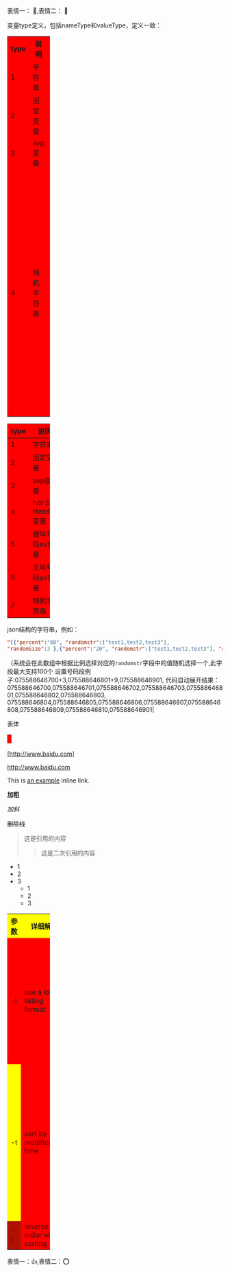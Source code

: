 <style>
table  {
    background:red;
    width: 100px;
}
</style>


表情一： :maple_leaf:,表情二： :hatched_chick:

变量type定义，包括nameType和valueType，定义一致：
<table background=red;>
  <tr>
    <th width=10% >type</th>
    <th width=30%>说明</th>
    <th >示例</th>
  </tr>
  <tr>
    <td >1 </td>
    <td> 字符串  </td>
    <td> tell  </td>
  </tr>
  <tr>
    <td >2 </td>
    <td> 固定变量 </td>
    <td> ci </td>
  <tr>
    <td >3 </td>
    <td> avp变量 </td>
    <td>  tel_areacode_len </td>
  </tr>
  <tr>
    <td >4 </td>
    <td> 随机字符串 </td>
    <td> json结构的字符串，例如：
    
```

    "[
        {
            "percent": "80",
            "randomstr": [
                "test1,test2,test3"
            ],
            "randomSize": 3
        },
        {
            "percent": "20",
            "randomstr": [
                "test1,test2,test3"
            ],
            "randomSize": 3
        }
    ]"
    
```
（系统会在此数组中根据比例选择对应的`randomstr`字段中的值随机选择一个,此字段最大支持100个
 设置号码段例子:075588646700+3,075588646801+9,075588646901,
 
 代码自动展开结果：075588646700, 075588646701, 075588646702, 075588646703,
 075588646801, 075588646802, 075588646803, 075588646804, 075588646805, 075588646806,
 075588646807, 075588646808, 075588646809, 075588646810, 075588646901</td>
 
  </tr>
</table>

| type | 说明               | 示例               |
| ---- | ------------------ | ------------------ |
| 1    | 字符串             | tell               |
| 2    | 固定变量           | ci                 |
| 3    | avp变量            | tel_areacode_len   |
| 4    | hdr SIP Header变量 | callType           |
| 5    | 被叫号码av变量     | status             |
| 6    | 主叫号码av变量     | trunkGroup/carrier |
| 7    | 随机字符串    | <br/>
json结构的字符串，例如：
```json
"[{"percent":"80", "randomstr":["test1,test2,test3"], 
"randomSize":3 },{"percent":"20", "randomstr":["test1,test2,test3"], "randomSize":3}]"
```

（系统会在此数组中根据比例选择对应的`randomstr`字段中的值随机选择一个,此字段最大支持100个 
设置号码段例子:075588646700+3,075588646801+9,075588646901,
代码自动展开结果：075588646700,075588646701,075588646702,075588646703,075588646801,075588646802,075588646803,
075588646804,075588646805,075588646806,075588646807,075588646808,075588646809,075588646810,075588646901|
 
 
 <table style="width:10px;height:20px;">
 	<th>表头</th>
 	<tr>表体</tr>
 </table>
 
 [http://www.baidu.com]
 
 <http://www.baidu.com>
 
 This is [an example](http://example.com/ "Title") inline link.
 
 **加粗**
 
 *加斜*
 
 ~~删除线~~
 >这是引用的内容
 >>这是二次引用的内容
 
 - 1
 - 2
 - 3
    + 1
    + 2
    + 3
    
    
<table>
  <tr>
    <th width=10%, bgcolor=yellow >参数</th>
    <th width=40%, bgcolor=yellow>详细解释</th>
    <th width="50%", bgcolor=yellow>备注</th>
  </tr>
  <tr>
    <td bgcolor='red'> -l </td>
    <td> use a long listing format  </td>
    <td> 以长列表方式显示（显示出文件/文件夹详细信息）  </td>
  </tr>
  <tr>
    <td bgcolor='yellow'>-t </td>
    <td> sort by modification time </td>
    <td> 按照修改时间排序（默认最近被修改的文件/文件夹排在最前面） </td>
  <tr>
    <td bgcolor=rgb(0,10,0)>-r </td>
    <td> reverse order while sorting </td>
    <td>  逆序排列 </td>
  </tr>
</table>


表情一：:+1:,表情二：:o:
